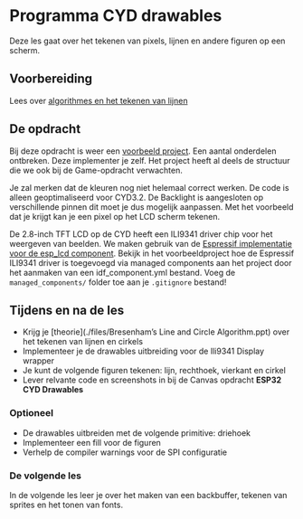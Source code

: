 # Programma CYD drawables

Deze les gaat over het tekenen van pixels, lijnen en andere figuren op een scherm.

## Voorbereiding

Lees over [algorithmes en het tekenen van lijnen](https://en.wikipedia.org/wiki/Line_drawing_algorithm)

## De opdracht

Bij deze opdracht is weer een [voorbeeld project](../../software/CYD/LCD_drawables/). Een aantal onderdelen ontbreken. Deze implementer je zelf. Het project heeft al deels de structuur die we ook bij de Game-opdracht verwachten.

  Je zal merken dat de kleuren nog niet helemaal correct werken. De code is alleen geoptimaliseerd voor CYD3.2. De Backlight is aangesloten op verschillende pinnen dit moet je dus mogelijk aanpassen. Met het voorbeeld dat je krijgt kan je een pixel op het LCD scherm tekenen.

De 2.8-inch TFT LCD op de CYD heeft een ILI9341 driver chip voor het weergeven van beelden. We maken gebruik van de [Espressif implementatie voor de esp_lcd component](https://components.espressif.com/components/espressif/esp_lcd_ili9341/versions/2.0.1/readme). Bekijk in het voorbeeldproject hoe de Espressif ILI9341 driver is toegevoegd via managed components aan het project door het aanmaken van een idf_component.yml bestand. Voeg de `managed_components/` folder toe aan je `.gitignore` bestand!

## Tijdens en na de les

- Krijg je [theorie](./files/Bresenham’s Line and Circle Algorithm.ppt) over het tekenen van lijnen en cirkels 
- Implementeer je de drawables uitbreiding voor de Ili9341 Display wrapper
- Je kunt de volgende figuren tekenen: lijn, rechthoek, vierkant en cirkel
- Lever relvante code en screenshots in bij de Canvas opdracht **ESP32 CYD Drawables**

### Optioneel

- De drawables uitbreiden met de volgende primitive: driehoek
- Implementeer een fill voor de figuren
- Verhelp de compiler warnings voor de SPI configuratie

### De volgende les

In de volgende les leer je over het maken van een backbuffer, tekenen van sprites en het tonen van fonts.
